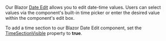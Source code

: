 Our Blazor [Date Edit](https://docs.devexpress.com/Blazor/DevExpress.Blazor.DxDateEdit-1) allows you to edit date-time values. Users can select values via the component's built-in time picker or enter the desired value within the component's edit box.

To add a time section to our Blazor Date Edit component, set the [TimeSectionVisible](https://docs.devexpress.com/Blazor/DevExpress.Blazor.DxDateEdit-1.TimeSectionVisible) property to **true**.
